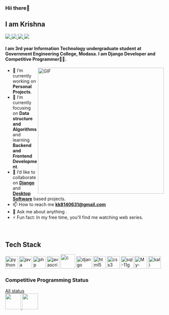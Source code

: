 <h3>Hii there👋</h3>
<h2>I am Krishna</h2>

<a href="https://github.com/krishna2808">
  <img src="https://img.shields.io/badge/@krishna-black?style=flat&logo=github"/>
</a>
<a href="https://twitter.com/__Krishna_singh">
  <img src="https://img.shields.io/badge/@krishna-black?style=flat&logo=twitter"/>
</a>
<a href="#">
  <img src="https://img.shields.io/badge/@krishna-black?style=flat&logo=linkedin"/>
</a>
<a href="#">
  <img src="https://img.shields.io/badge/@krishna-black?style=flat&logo=instagram"/>
</a>

#### I am 3rd year Information Technology undergraduate student at Government Engineering College, Modasa. I am Django Developer and Competitive Programmer👩‍💻.

<img align="right" alt="GIF" src="https://media.giphy.com/media/nGMnDqebzDcfm/giphy.gif" width="400px"/>

- 🔭 I’m currently working on **Personal Projects**. 
- 🌱 I’m currently focusing on **Data structure and Algorithms** and learning **Backend and Frontend Development**.
- 👯 I’d like to collaborate on  <a href="https://github.com/krishna2808/Django-Projects"> **Django** </a> and <a href="https://github.com/krishna2808/Desktop-Applications">**Desktop Software**</a> based projects.
- 📫 How to reach me **kk8140631@gmail.com**
- 💬 Ask me about anything .
- ⚡ Fun fact: In my free time, you'll find me watching web series.

<br>
<h2 align="left">Tech Stack</h2>
<p align="left">
<img src="https://raw.githubusercontent.com/gilbarbara/logos/c122ccfcfdb15d9958a85696ff2460ac3b01f8ca/logos/python.svg" alt="python" width="40" height="40"/> 
<img src="https://miro.medium.com/max/700/1*iIXOmGDzrtTJmdwbn7cGMw.png" alt="java" width="40" height="40"/>   
<img src="https://vmssoftware.com/images/intro/product/php.svg" alt="php" width="40" height="40"/>
<img src="https://raw.githubusercontent.com/gilbarbara/logos/c122ccfcfdb15d9958a85696ff2460ac3b01f8ca/logos/javascript.svg" alt="javascript" width="40" height="40"/> 
<img src="https://cdn.iconscout.com/icon/free/png-512/c-programming-569564.png" alt="c" width="46" height="46"/>   
<img src="https://www.edgica.com/wp-content/files/django-logo-big.jpg" alt="django" width="50" height="40"/> 
<img src="https://raw.githubusercontent.com/gilbarbara/logos/c122ccfcfdb15d9958a85696ff2460ac3b01f8ca/logos/html-5.svg" alt="html5" width="40" height="40"/> 
<img src="https://raw.githubusercontent.com/gilbarbara/logos/c122ccfcfdb15d9958a85696ff2460ac3b01f8ca/logos/css-3.svg" alt="css3" width="40" height="40"/> 
<img src="https://dbatricksworld.com/wp-content/uploads/2014/04/oracle-11g-logo.png" alt="sql-11g" width="40" height="40"/>
<img src="https://raw.githubusercontent.com/gilbarbara/logos/master/logos/mysql.svg" alt="My-SQL" width="40" height="40"/> 
<img src="http://farsilinux.org/wp-content/uploads/2020/07/release-2020.2-kali-kde-dark-1536x864.png" alt="kali linux " width="40" height="40"/> 
</p>

### Competitive Programming Status
<a href="#"> All status</a> <br>
<a href="#"> <img src="https://repository-images.githubusercontent.com/231893793/cec60480-04a9-11eb-80c4-df7359d94047" width="50" height="50"/> <a> 
<a href="https://www.codechef.com/users/prince71048"><img src="https://miro.medium.com/max/333/1*1W0-bbmt4iiEpp_pPrS0VQ.png" width="50" height="50"/></a>  
  <!--     https://www.hackerrank.com/__krishna_singh?hr_r=1 >
  <!-- https://www.stopstalk.com/user/profile/prince71048 >
